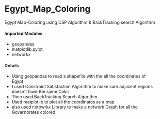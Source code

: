 # Egypt_Map_Coloring 
Egypt Map-Coloring using CSP Algorithm &amp; BackTracking search Algorithm 

#### Imported Modules 
- geopandas 
- matplotlib.pylot
- networkx
#### Details
- Using geopandas to read a shapefile with the all the coordinates of Egypt 
- I used Constraint Satisfaction Algorithm to make sure adjacent regions doesn't have the same Color 
- Then used BackTracking Search Algorithm 
- Used matplotlib to plot all the coordinates as a map 
- also used netowrkx Library to make a network Graph for all the Governorates colored 
